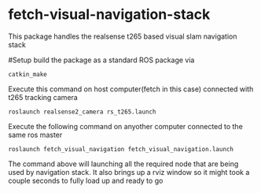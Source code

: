 # fetch-visual-navigation-stack
This package handles the realsense t265 based visual slam navigation stack

#Setup
build the package as a standard ROS package via 
```
catkin_make
```

Execute this command on host computer(fetch in this case) connected with t265 tracking camera
```
roslaunch realsense2_camera rs_t265.launch
```

Execute the following command on anyother computer connected to the same ros master
```
roslaunch fetch_visual_navigation fetch_visual_navigation.launch
```

The command above will launching all the required node that are being used by navigation stack. It also brings up a rviz window so it might took a couple seconds to fully load up and ready to go
